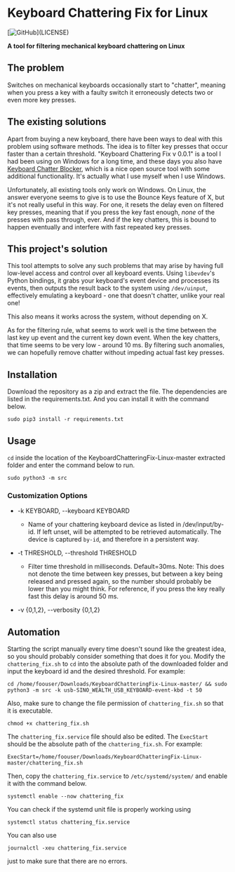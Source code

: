 # __Keyboard Chattering Fix for Linux__

[![GitHub](https://img.shields.io/github/license/w2sv/KeyboardChatteringFix-Linux?)](LICENSE)

__A tool for filtering mechanical keyboard chattering on Linux__

## The problem

Switches on mechanical keyboards occasionally start to "chatter",
meaning when you press a key with a faulty switch it erroneously detects
two or even more key presses.

## The existing solutions

Apart from buying a new keyboard, there have been ways to deal
with this problem using software methods. The idea is to filter key presses
that occur faster than a certain threshold. "Keyboard Chattering Fix v 0.0.1"
is a tool I had been using on Windows for a long time, and these days you also have
[Keyboard Chatter Blocker](https://github.com/mcmonkeyprojects/KeyboardChatterBlocker),
which is a nice open source tool with some additional functionality. It's actually what
I use myself when I use Windows.

Unfortunately, all existing tools only work on Windows.
On Linux, the answer everyone seems to give is to use the Bounce Keys feature of X,
but it's not really useful in this way. For one, it resets the delay even on filtered
key presses, meaning that if you press the key fast enough,
*none* of the presses with pass through, ever. And if the key chatters,
this is bound to happen eventually and interfere with fast repeated key presses.

## This project's solution

This tool attempts to solve any such problems that may arise by having full low-level access
and control over all keyboard events.
Using `libevdev`'s Python bindings, it grabs your keyboard's event device and processes its events,
then outputs the result back to the system using `/dev/uinput`, effectively emulating a keyboard -
one that doesn't chatter, unlike your real one!

This also means it works across the system, without depending on X.

As for the filtering rule, what seems to work well is the time between the last key up event
and the current key down event. When the key chatters, that time seems to be very low - around 10 ms.
By filtering such anomalies, we can hopefully remove chatter without impeding actual fast key presses.

## Installation

Download the repository as a zip and extract the file. The dependencies are listed in the requirements.txt. And you can install it with the command below. 

```shell
sudo pip3 install -r requirements.txt
```

## Usage

`cd` inside the location of the KeyboardChatteringFix-Linux-master extracted folder and enter the command below to run.

```shell
sudo python3 -m src
```

### Customization Options

- -k KEYBOARD, --keyboard KEYBOARD
  - Name of your chattering keyboard device as listed in /dev/input/by-id. If left unset, will be attempted to be retrieved
  automatically. The device is captured `by-id`, and therefore in a persistent way.

- -t THRESHOLD, --threshold THRESHOLD
  - Filter time threshold in milliseconds. Default=30ms. Note: This does not denote the time between key presses, but
    between a key being
    released and pressed again, so the number should probably be lower than you might think. For reference, if you
    press the key really fast this delay is around 50 ms.

- -v {0,1,2}, --verbosity {0,1,2}

## Automation

Starting the script manually every time doesn't sound like the greatest idea, so
you should probably consider something that does it for you. Modify the `chattering_fix.sh` to `cd` into the absolute path of the downloaded folder and input the keyboard id and the desired threshold. For example:
```shell
cd /home/foouser/Downloads/KeyboardChatteringFix-Linux-master/ && sudo python3 -m src -k usb-SINO_WEALTH_USB_KEYBOARD-event-kbd -t 50
```
Also, make sure to change the file permission of `chattering_fix.sh` so that it is executable.
```shell
chmod +x chattering_fix.sh
```
The `chattering_fix.service` file should also be edited. The `ExecStart` should be the absolute path of the `chattering_fix.sh`. For example:
```shell
ExecStart=/home/foouser/Downloads/KeyboardChatteringFix-Linux-master/chattering_fix.sh
```
Then, copy the `chattering_fix.service` to `/etc/systemd/system/` and enable it with the command below.
```shell
systemctl enable --now chattering_fix
```
You can check if the systemd unit file is properly working using 
```shell
systemctl status chattering_fix.service
```
You can also use 
```shell
journalctl -xeu chattering_fix.service
```
just to make sure that there are no errors.